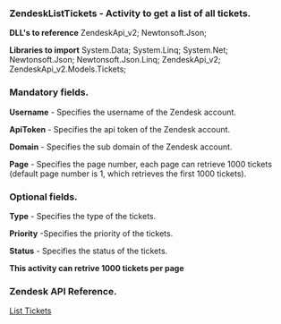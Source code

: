 ﻿
### ZendeskListTickets - Activity to get a list of all tickets.

**DLL's to reference**
ZendeskApi_v2;
Newtonsoft.Json;

**Libraries to import**
System.Data;
System.Linq;
System.Net;
Newtonsoft.Json;
Newtonsoft.Json.Linq;
ZendeskApi_v2;
ZendeskApi_v2.Models.Tickets;

### Mandatory fields.
**Username** - Specifies the username of the Zendesk account.

**ApiToken** - Specifies the api token of the Zendesk account.

**Domain** - Specifies the sub domain of the Zendesk account.

**Page** - Specifies the page number, each page can retrieve 1000 tickets (default page number is 1, which retrieves the first 1000 tickets).

### Optional fields.

**Type** - Specifies the type of the tickets.

**Priority** -Specifies the priority of the tickets.

**Status** - Specifies the status of the tickets.

**This activity can retrive 1000 tickets per page**

### Zendesk API Reference.

[List Tickets](https://developer.zendesk.com/rest_api/docs/support/tickets#list-tickets)